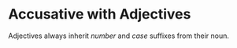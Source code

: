 # Accusative with Adjectives

Adjectives always inherit *number* and *case* suffixes from their noun.
